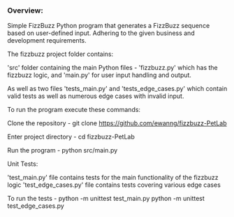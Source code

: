 ### Overview:

Simple FizzBuzz Python program that generates a FizzBuzz sequence based on user-defined input.
Adhering to the given business and development requirements.


The fizzbuzz project folder contains:

'src' folder containing the main Python files -
'fizzbuzz.py' which has the fizzbuzz logic, and 'main.py' for user input handling and output.

As well as two files 'tests_main.py' and 'tests_edge_cases.py'
which contain valid tests as well as numerous edge cases with invalid input.


To run the program execute these commands:

Clone the repository -
git clone https://github.com/ewanng/fizzbuzz-PetLab

Enter project directory -
cd fizzbuzz-PetLab

Run the program -
python src/main.py


Unit Tests:

'test_main.py' file contains tests for the main functionality of the fizzbuzz logic
'test_edge_cases.py' file contains tests covering various edge cases

To run the tests -
python -m unittest test_main.py
python -m unittest test_edge_cases.py
